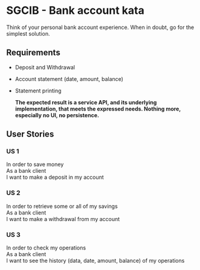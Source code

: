 # SGCIB - Bank account kata
Think of your personal bank account experience. When in doubt, go for the simplest solution.
​
## Requirements
- Deposit and Withdrawal
- Account statement (date, amount, balance)
- Statement printing
  

  **The expected result is a service API, and its underlying implementation, that meets the expressed needs.
  Nothing more, especially no UI, no persistence.**


## User Stories
### US 1
In order to save money  
As a bank client  
I want to make a deposit in my account

### US 2
In order to retrieve some or all of my savings  
As a bank client  
I want to make a withdrawal from my account

### US 3
In order to check my operations  
As a bank client  
I want to see the history (data, date, amount, balance) of my operations